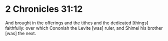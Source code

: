 # 2 Chronicles 31:12

And brought in the offerings and the tithes and the dedicated [things] faithfully: over which Cononiah the Levite [was] ruler, and Shimei his brother [was] the next.